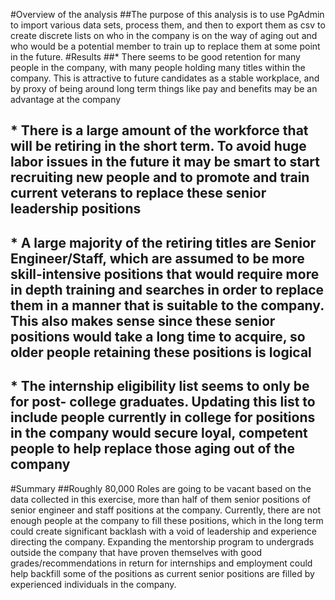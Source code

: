 #Overview of the analysis
##The purpose of this analysis is to use PgAdmin to import various data sets, process them, and then to export them as csv to create discrete lists on who in the company is on the way of aging out and who would be a potential member to train up to replace them at some point in the future.
#Results
##* There seems to be good retention for many people in the company, with many people holding many titles within the company. This is attractive to future candidates as a stable workplace, and by proxy of being around long term things like pay and benefits may be an advantage at the company
## * There is a large amount of the workforce that will be retiring in the short term. To avoid huge labor issues in the future it may be smart to start recruiting new people and to promote and train current veterans to replace these senior leadership positions
## * A large majority of the retiring titles are Senior Engineer/Staff, which are assumed to be more skill-intensive positions that would require more in depth training and searches in order to replace them in a manner that is suitable to the company. This also makes sense since these senior positions would take a long time to acquire, so older people retaining these positions is logical
## * The internship eligibility list seems to only be for post- college graduates. Updating this list to include people currently in college for positions in the company would secure loyal, competent people to help replace those aging out of the company
#Summary
##Roughly 80,000 Roles are going to be vacant based on the data collected in this exercise, more than half of them senior positions of senior engineer and staff positions at the company. Currently, there are not enough people at the company to fill these positions, which in the long term could create significant backlash with a void of leadership and experience directing the company. Expanding the mentorship program to undergrads outside the company that have proven themselves with good grades/recommendations in return for internships and employment could help backfill some of the positions as current senior positions are filled by experienced individuals in the company.

